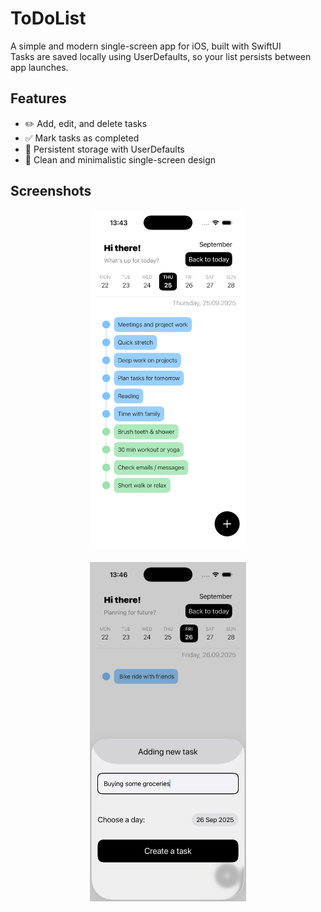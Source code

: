 # ToDoList

A simple and modern single-screen app for iOS, built with SwiftUI  
Tasks are saved locally using UserDefaults, so your list persists between app launches.


## Features

- ✏️ Add, edit, and delete tasks
- ✅ Mark tasks as completed
- 💾 Persistent storage with UserDefaults
- 🖤 Clean and minimalistic single-screen design

## Screenshots
<div style="display: flex; flex-wrap: wrap; gap: 20px; justify-content: center;">
<img src="https://github.com/VladKuklinski/ToDoListApp/blob/d99065da96961c80577bdeeae15efd337234d689/MainView.png" width="250" height="543" />
<img src="https://github.com/VladKuklinski/ToDoListApp/blob/d99065da96961c80577bdeeae15efd337234d689/CreatingNewTask.png" width="250" height="543" />
</div>
